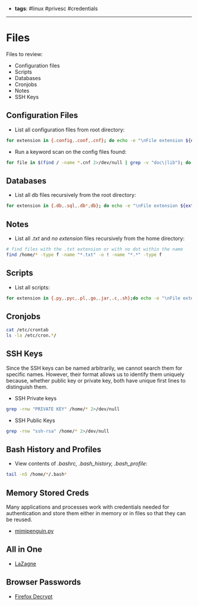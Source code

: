 - **tags**: #linux #privesc #credentials 
- ------------
# Files
Files to review:
- Configuration files
- Scripts
- Databases
- Cronjobs
- Notes
- SSH Keys
## Configuration Files
- List all configuration files from root directory:
```bash
for extension in {.config,.conf,.cnf}; do echo -e "\nFile extension ${extension}:\n"; find / -name *$extension 2>/dev/null | grep -v "usr\|core\|fonts"; done
```
- Run a keyword scan on the config files found:
```bash
for file in $(find / -name *.cnf 2>/dev/null | grep -v "doc\|lib"); do echo -e "\nFile $file:\n"; grep "user\|password\|pass" $file 2>/dev/null | grep -v "\#"; done 
```
## Databases
- List all db files recursively from the root directory:
```bash
for extension in {.db,.sql,.db*,db}; do echo -e "\nFile extension ${extension}:\n"; find / -name *$extension 2>/dev/null; grep -v "doc\|lib\|headers\|share\|man"; done
```
## Notes
- List all *.txt* and *no extension* files recursively from the home directory:
```bash
# find files with the .txt extension or with no dot within the name
find /home/* -type f -name "*.txt" -o ! -name "*.*" -type f
```
## Scripts
- List all scripts:
```bash
for extension in {.py,.pyc,.pl,.go,.jar,.c,.sh};do echo -e "\nFile extension $extension:\n"; find / -name *$extension 2>/dev/null | grep -v "doc\|lib\|headers\|share"; done
```
## Cronjobs
```bash
cat /etc/crontab
ls -la /etc/cron.*/
```
## SSH Keys
Since the SSH keys can be named arbitrarily, we cannot search them for specific names. However, their format allows us to identify them uniquely because, whether public key or private key, both have unique first lines to distinguish them.
- SSH Private keys
```bash
grep -rnw "PRIVATE KEY" /home/* 2>/dev/null 
```
- SSH Public Keys
```bash
grep -rnw "ssh-rsa" /home/* 2>/dev/null
```
## Bash History and Profiles
- View contents of *.bashrc, .bash_history, .bash_profile*:
```bash
tail -n5 /home/*/.bash*
```
## Memory Stored Creds
Many applications and processes work with credentials needed for authentication and store them either in memory or in files so that they can be reused.
- [mimipenguin.py](https://github.com/huntergregal/mimipenguin/tree/master)
## All in One
- [LaZagne](https://github.com/AlessandroZ/LaZagne)
## Browser Passwords
- [Firefox Decrypt](https://github.com/unode/firefox_decrypt)